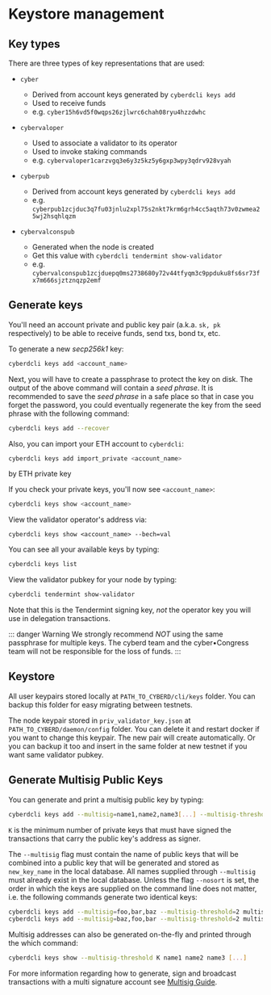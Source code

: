 # Keystore management

## Key types

There are three types of key representations that are used:

- `cyber`
  - Derived from account keys generated by `cyberdcli keys add`
  - Used to receive funds
  - e.g. `cyber15h6vd5f0wqps26zjlwrc6chah08ryu4hzzdwhc`

- `cybervaloper`
  - Used to associate a validator to its operator
  - Used to invoke staking commands
  - e.g. `cybervaloper1carzvgq3e6y3z5kz5y6gxp3wpy3qdrv928vyah`

- `cyberpub`
  - Derived from account keys generated by `cyberdcli keys add`
  - e.g. `cyberpub1zcjduc3q7fu03jnlu2xpl75s2nkt7krm6grh4cc5aqth73v0zwmea25wj2hsqhlqzm`

- `cybervalconspub`
  - Generated when the node is created
  - Get this value with `cyberdcli tendermint show-validator`
  - e.g. `cybervalconspub1zcjduepq0ms2738680y72v44tfyqm3c9ppduku8fs6sr73fx7m666sjztznqzp2emf`

## Generate keys

You'll need an account private and public key pair \(a.k.a. `sk, pk` respectively\) to be able to receive funds, send txs, bond tx, etc.

To generate a new _secp256k1_ key:

```bash
cyberdcli keys add <account_name>
```

Next, you will have to create a passphrase to protect the key on disk. The output of the above
command will contain a _seed phrase_. It is recommended to save the _seed phrase_ in a safe
place so that in case you forget the password, you could eventually regenerate the key from
the seed phrase with the following command:

```bash
cyberdcli keys add --recover
```

Also, you can import your ETH account to `cyberdcli`:

```bash
cyberdcli keys add import_private <account_name>
```
by ETH private key

If you check your private keys, you'll now see `<account_name>`:

```bash
cyberdcli keys show <account_name>
```

View the validator operator's address via:

```shell
cyberdcli keys show <account_name> --bech=val
```

You can see all your available keys by typing:

```bash
cyberdcli keys list
```

View the validator pubkey for your node by typing:

```bash
cyberdcli tendermint show-validator
```

Note that this is the Tendermint signing key, _not_ the operator key you will use in delegation transactions.

::: danger Warning
We strongly recommend _NOT_ using the same passphrase for multiple keys. The cyberd team and the cyber•Congress team will not be responsible for the loss of funds.
:::

## Keystore

All user keypairs stored locally at `PATH_TO_CYBERD/cli/keys` folder. You can backup this folder for easy migrating between testnets.

The node keypair stored in `priv_validator_key.json` at `PATH_TO_CYBERD/daemon/config` folder. You can delete it and restart docker if you want to change this keypair. The new pair will create automatically. Or you can backup it too and insert in the same folder at new testnet if you want same validator pubkey.

## Generate Multisig Public Keys

You can generate and print a multisig public key by typing:

```bash
cyberdcli keys add --multisig=name1,name2,name3[...] --multisig-threshold=K new_key_name
```

`K` is the minimum number of private keys that must have signed the
transactions that carry the public key's address as signer.

The `--multisig` flag must contain the name of public keys that will be combined into a
public key that will be generated and stored as `new_key_name` in the local database.
All names supplied through `--multisig` must already exist in the local database. Unless
the flag `--nosort` is set, the order in which the keys are supplied on the command line
does not matter, i.e. the following commands generate two identical keys:

```bash
cyberdcli keys add --multisig=foo,bar,baz --multisig-threshold=2 multisig_address
cyberdcli keys add --multisig=baz,foo,bar --multisig-threshold=2 multisig_address
```

Multisig addresses can also be generated on-the-fly and printed through the which command:

```bash
cyberdcli keys show --multisig-threshold K name1 name2 name3 [...]
```

For more information regarding how to generate, sign and broadcast transactions with a
multi signature account see [Multisig Guide](path_to_multisig).
